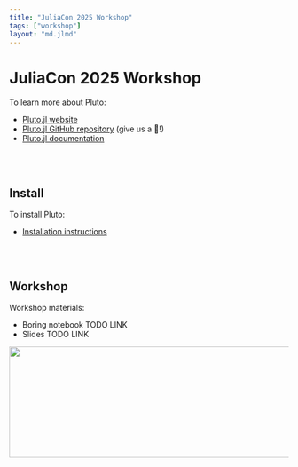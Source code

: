 ```yaml
---
title: "JuliaCon 2025 Workshop"
tags: ["workshop"]
layout: "md.jlmd"
---
```



# JuliaCon 2025 Workshop

To learn more about Pluto:

- [Pluto.jl website](https://plutojl.org)
- [Pluto.jl GitHub repository](https://github.com/fonsp/Pluto.jl) (give us a 🌟!)
- [Pluto.jl documentation](https://plutojl.org/en/docs/)


<br>
<br>


## Install

To install Pluto:
- [Installation instructions](https://plutojl.org/#install)



<br>
<br>

## Workshop
Workshop materials:
- Boring notebook TODO LINK
- Slides TODO LINK


<img src="$(root_url)/assets/img/collatz/c8.png" aria-hidden="true" width="700" height="200">
